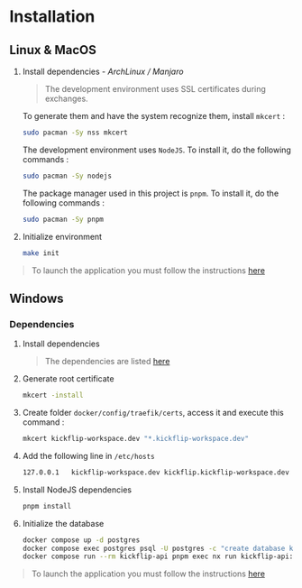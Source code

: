 # Installation

## Linux & MacOS

1. Install dependencies *- ArchLinux / Manjaro*
   > The development environment uses SSL certificates during exchanges.

   To generate them and have the system recognize them, install `mkcert` :
    ```bash
    sudo pacman -Sy nss mkcert
    ```

   The development environment uses `NodeJS`. To install it, do the following commands :
    ```bash
    sudo pacman -Sy nodejs
    ```

   The package manager used in this project is `pnpm`. To install it, do the following commands :
    ```bash
    sudo pacman -Sy pnpm
    ```

2. Initialize environment
    ```bash
    make init
    ```

> To launch the application you must follow the instructions [here](README.md)


## Windows

### Dependencies
1. Install dependencies
   > The dependencies are listed [here](README.md)

2. Generate root certificate
    ```bash
    mkcert -install
    ```

3. Create folder `docker/config/traefik/certs`, access it and execute this command :
    ```bash
    mkcert kickflip-workspace.dev "*.kickflip-workspace.dev"
    ```

4. Add the following line in `/etc/hosts`
    ```bash
    127.0.0.1	kickflip-workspace.dev kickflip.kickflip-workspace.dev api-kickflip.kickflip-workspace.dev
    ```

5. Install NodeJS dependencies
    ```bash
    pnpm install
    ```

6. Initialize the database
    ```bash
    docker compose up -d postgres
    docker compose exec postgres psql -U postgres -c "create database kickflip"
    docker compose run --rm kickflip-api pnpm exec nx run kickflip-api:migrate
    ```

> To launch the application you must follow the instructions [here](README.md)
 

